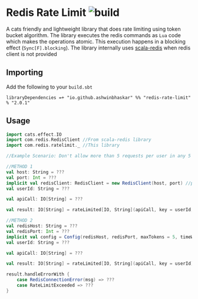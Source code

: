# Redis Rate Limit ![build](https://github.com/github/docs/actions/workflows/main.yml/badge.svg)
A cats friendly and lightweight library that does rate limiting using token bucket algorithm. The library executes the redis commands as `Lua` code which makes the operations atomic. This execution happens in a blocking effect (`Sync[F].blocking`).  The library internally uses [scala-redis](https://github.com/debasishg/scala-redis) when redis client is not provided

## Importing
Add the following to your `build.sbt`
```
libraryDependencies =+ "io.github.ashwinbhaskar" %% "redis-rate-limit" % "2.0.1"
```

## Usage

```scala
import cats.effect.IO
import com.redis.RedisClient //From scala-redis library
import com.redis.ratelimit._ //This library

//Example Scenario: Don't allow more than 5 requests per user in any 5 second window

//METHOD 1
val host: String = ???
val port: Int = ???
implicit val redisClient: RedisClient = new RedisClient(host, port) //pass your own instance of redis client implicitely
val userId: String = ???

val apiCall: IO[String] = ???

val result: IO[String] = rateLimited[IO, String](apiCall, key = userId, maxTokens = 5, timeWindowInSec = 5)

//METHOD 2
val redisHost: String = ???
val redisPort: Int = ???
implicit val config = Config(redisHost, redisPort, maxTokens = 5, timeWindowInSec = 5)
val userId: String = ???

val apiCall: IO[String] = ???

val result: IO[String] = rateLimited[IO, String](apiCall, key = userId) //internally creates a redis client for the implicit config and keeps it in memory

result.handleErrorWith {
    case RedisConnectionError(msg) => ??? 
    case RateLimitExceeded => ???
}
```


